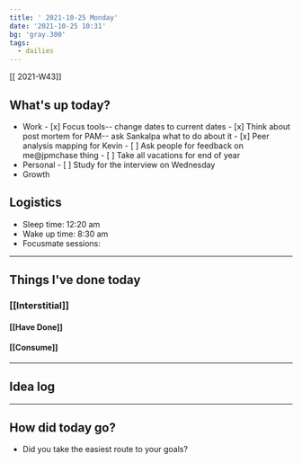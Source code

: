 ```yaml
---
title: ' 2021-10-25 Monday'
date: '2021-10-25 10:31'
bg: 'gray.300'
tags:
  - dailies
---
```


[[ 2021-W43]]

## What's up today?

- Work - [x] Focus tools-- change dates to current dates - [x] Think about post mortem for PAM-- ask Sankalpa what to do about it - [x] Peer analysis mapping for Kevin - [ ] Ask people for feedback on me@jpmchase thing - [ ] Take all vacations for end of year
- Personal - [ ] Study for the interview on Wednesday
- Growth

## Logistics

- Sleep time: 12:20 am
- Wake up time: 8:30 am
- Focusmate sessions:

---

## Things I've done today

### [[Interstitial]]

#### [[Have Done]]

#### [[Consume]]

---

## Idea log

---

## How did today go?

- Did you take the easiest route to your goals?
